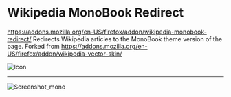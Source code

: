 # Wikipedia MonoBook Redirect
https://addons.mozilla.org/en-US/firefox/addon/wikipedia-monobook-redirect/
Redirects Wikipedia articles to the MonoBook theme version of the page. Forked from https://addons.mozilla.org/en-US/firefox/addon/wikipedia-vector-skin/

![Icon](https://github.com/user-attachments/assets/bdf4e823-4d35-4b12-91e1-943d64ba119c)
<hr>

 ![Screenshot_mono](https://github.com/user-attachments/assets/11a0669d-53fe-461c-87ea-fb7db88c8fef)
